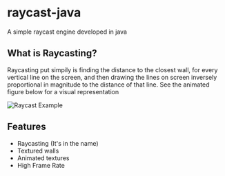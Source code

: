 # raycast-java
A simple raycast engine developed in java

## What is Raycasting?
Raycasting put simpily is finding the distance to the closest wall, for every vertical line on the screen, and then drawing the lines on screen inversely proportional in magnitude to the distance of that line. See the animated figure below for a visual representation

![Raycast Example](https://upload.wikimedia.org/wikipedia/commons/e/e7/Simple_raycasting_with_fisheye_correction.gif)

## Features
- Raycasting (It's in the name)
- Textured walls
- Animated textures
- High Frame Rate
